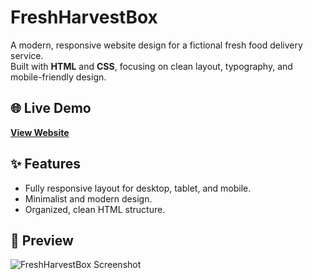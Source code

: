 # FreshHarvestBox

A modern, responsive website design for a fictional fresh food delivery service.  
Built with **HTML** and **CSS**, focusing on clean layout, typography, and mobile-friendly design.

## 🌐 Live Demo
[**View Website**](https://my-o-o.github.io/FreshHarvestBox/)  

## ✨ Features
- Fully responsive layout for desktop, tablet, and mobile.
- Minimalist and modern design.
- Organized, clean HTML structure.

## 📸 Preview
![FreshHarvestBox Screenshot](./preview.png)
